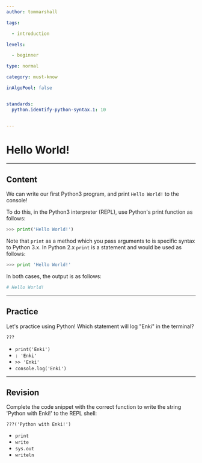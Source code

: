 ```yaml
---
author: tommarshall

tags:

  - introduction

levels:

  - beginner

type: normal

category: must-know

inAlgoPool: false


standards:
  python.identify-python-syntax.1: 10


---
```


# Hello World!

---
## Content

We can write our first Python3 program, and print `Hello World!` to the console!

To do this, in the Python3 interpreter (REPL), use Python's print function as follows:

```python
>>> print('Hello World!')
```

Note that `print` as a method which you pass arguments to is specific syntax to Python 3.x. In Python 2.x `print` is a statement and would be used as follows:

```python
>>> print 'Hello World!'
```

In both cases, the output is as follows:

```python
# Hello World!
```

---

## Practice

Let's practice using Python! Which statement will log "Enki" in the terminal?

```python
???
```

* `print('Enki')`
* `: 'Enki'`
* `>> 'Enki'`
* `console.log('Enki')`

---
## Revision

Complete the code snippet with the correct function to write the string 'Python with Enki!' to the REPL shell:

```
???('Python with Enki!')
```

* `print`
* `write`
* `sys.out`
* `writeln`
 
